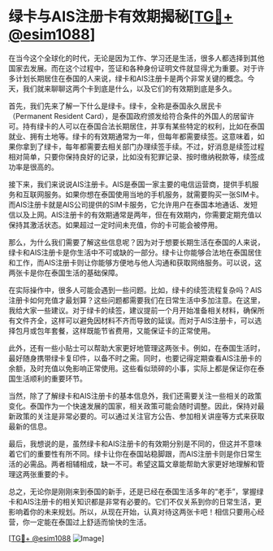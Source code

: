 # 绿卡与AIS注册卡有效期揭秘[[TG💪+ @esim1088](https://t.me/s/esim1088)]

在当今这个全球化的时代，无论是因为工作、学习还是生活，很多人都选择到其他国家去发展。而在这个过程中，签证和各种身份证明文件就显得尤为重要。对于许多计划长期居住在泰国的人来说，绿卡和AIS注册卡是两个非常关键的概念。今天，我们就来聊聊这两个卡到底是什么，以及它们的有效期到底是多久。

首先，我们先来了解一下什么是绿卡。绿卡，全称是泰国永久居民卡（Permanent Resident Card），是泰国政府颁发给符合条件的外国人的居留许可。持有绿卡的人可以在泰国合法长期居住，并享有某些特定的权利，比如在泰国就业、拥有土地等。绿卡的有效期通常为一年，但每年都需要续签。这意味着，如果你拿到了绿卡，每年都需要去相关部门办理续签手续。不过，好消息是续签过程相对简单，只要你保持良好的记录，比如没有犯罪记录、按时缴纳税款等，续签成功率是很高的。

接下来，我们来说说AIS注册卡。AIS是泰国一家主要的电信运营商，提供手机服务和互联网服务。如果你想在泰国使用当地的手机服务，就需要购买一张SIM卡。而AIS注册卡就是AIS公司提供的SIM卡服务，它允许用户在泰国本地通话、发短信以及上网。AIS注册卡的有效期通常是两年，但在有效期内，你需要定期充值以保持其激活状态。如果超过一定时间未充值，你的卡可能会被停用。

那么，为什么我们需要了解这些信息呢？因为对于想要长期生活在泰国的人来说，绿卡和AIS注册卡是你生活中不可或缺的一部分。绿卡让你能够合法地在泰国居住和工作，而AIS注册卡则让你能够方便地与他人沟通和获取网络服务。可以说，这两张卡是你在泰国生活的基础保障。

在实际操作中，很多人可能会遇到一些问题。比如，绿卡的续签流程复杂吗？AIS注册卡如何充值才最划算？这些问题都需要我们在日常生活中多加注意。在这里，我给大家一些建议。对于绿卡的续签，建议提前一个月开始准备相关材料，确保所有文件齐全，这样可以避免因材料不齐而导致的延误。而对于AIS注册卡，可以选择包月或包年套餐，这样既能节省费用，又能保证卡的正常使用。

此外，还有一些小贴士可以帮助大家更好地管理这两张卡。例如，在泰国生活时，最好随身携带绿卡复印件，以备不时之需。同时，也要记得定期查看AIS注册卡的余额，及时充值以免影响正常使用。这些看似琐碎的小事，实际上都是保证你在泰国生活顺利的重要环节。

当然，除了了解绿卡和AIS注册卡的基本信息外，我们还需要关注一些相关的政策变化。泰国作为一个快速发展的国家，相关政策可能会随时调整。因此，保持对最新政策的关注是非常必要的。可以通过关注官方公告、参加相关讲座等方式来获取最新的信息。

最后，我想说的是，虽然绿卡和AIS注册卡的有效期分别是不同的，但这并不意味着它们的重要性有所不同。绿卡让你在泰国站稳脚跟，而AIS注册卡则是你日常生活的必需品。两者相辅相成，缺一不可。希望这篇文章能帮助大家更好地理解和管理这两张重要的卡。

总之，无论你是刚刚来到泰国的新手，还是已经在泰国生活多年的“老手”，掌握绿卡和AIS注册卡的相关知识都是非常有必要的。它们不仅关系到你的日常生活，更影响着你的未来规划。所以，从现在开始，认真对待这两张卡吧！相信只要用心经营，你一定能在泰国过上舒适而愉快的生活。

[[TG💪+ @esim1088](https://t.me/s/esim1088) ![Image](https://i.postimg.cc/4NQfJmqS/Snipaste-2025-05-13-00-14-12.png)]